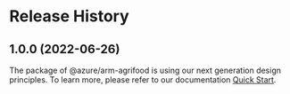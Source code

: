 # Release History
    
## 1.0.0 (2022-06-26)

The package of @azure/arm-agrifood is using our next generation design principles. To learn more, please refer to our documentation [Quick Start](https://aka.ms/js-track2-quickstart).
